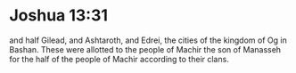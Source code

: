 # Joshua 13:31

and half Gilead, and Ashtaroth, and Edrei, the cities of the kingdom of Og in Bashan. These were allotted to the people of Machir the son of Manasseh for the half of the people of Machir according to their clans.
